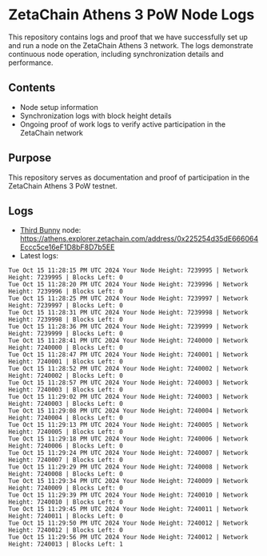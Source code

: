 # ZetaChain Athens 3 PoW Node Logs
This repository contains logs and proof that we have successfully set up and run a node on the ZetaChain Athens 3 network. The logs demonstrate continuous node operation, including synchronization details and performance.

## Contents
- Node setup information
- Synchronization logs with block height details
- Ongoing proof of work logs to verify active participation in the ZetaChain network

## Purpose
This repository serves as documentation and proof of participation in the ZetaChain Athens 3 PoW testnet.

## Logs

- [Third Bunny](https://thirdbunny.xyz/) node: https://athens.explorer.zetachain.com/address/0x225254d35dE666064Eccc5ce16eF1D8bF8D7b5EE
- Latest logs:
```
Tue Oct 15 11:28:15 PM UTC 2024 Your Node Height: 7239995 | Network Height: 7239995 | Blocks Left: 0
Tue Oct 15 11:28:20 PM UTC 2024 Your Node Height: 7239996 | Network Height: 7239996 | Blocks Left: 0
Tue Oct 15 11:28:25 PM UTC 2024 Your Node Height: 7239997 | Network Height: 7239997 | Blocks Left: 0
Tue Oct 15 11:28:31 PM UTC 2024 Your Node Height: 7239998 | Network Height: 7239998 | Blocks Left: 0
Tue Oct 15 11:28:36 PM UTC 2024 Your Node Height: 7239999 | Network Height: 7239999 | Blocks Left: 0
Tue Oct 15 11:28:41 PM UTC 2024 Your Node Height: 7240000 | Network Height: 7240000 | Blocks Left: 0
Tue Oct 15 11:28:47 PM UTC 2024 Your Node Height: 7240001 | Network Height: 7240001 | Blocks Left: 0
Tue Oct 15 11:28:52 PM UTC 2024 Your Node Height: 7240002 | Network Height: 7240002 | Blocks Left: 0
Tue Oct 15 11:28:57 PM UTC 2024 Your Node Height: 7240003 | Network Height: 7240003 | Blocks Left: 0
Tue Oct 15 11:29:02 PM UTC 2024 Your Node Height: 7240003 | Network Height: 7240003 | Blocks Left: 0
Tue Oct 15 11:29:08 PM UTC 2024 Your Node Height: 7240004 | Network Height: 7240004 | Blocks Left: 0
Tue Oct 15 11:29:13 PM UTC 2024 Your Node Height: 7240005 | Network Height: 7240005 | Blocks Left: 0
Tue Oct 15 11:29:18 PM UTC 2024 Your Node Height: 7240006 | Network Height: 7240006 | Blocks Left: 0
Tue Oct 15 11:29:24 PM UTC 2024 Your Node Height: 7240007 | Network Height: 7240007 | Blocks Left: 0
Tue Oct 15 11:29:29 PM UTC 2024 Your Node Height: 7240008 | Network Height: 7240008 | Blocks Left: 0
Tue Oct 15 11:29:34 PM UTC 2024 Your Node Height: 7240009 | Network Height: 7240009 | Blocks Left: 0
Tue Oct 15 11:29:39 PM UTC 2024 Your Node Height: 7240010 | Network Height: 7240010 | Blocks Left: 0
Tue Oct 15 11:29:45 PM UTC 2024 Your Node Height: 7240011 | Network Height: 7240011 | Blocks Left: 0
Tue Oct 15 11:29:50 PM UTC 2024 Your Node Height: 7240012 | Network Height: 7240012 | Blocks Left: 0
Tue Oct 15 11:29:56 PM UTC 2024 Your Node Height: 7240012 | Network Height: 7240013 | Blocks Left: 1
```
